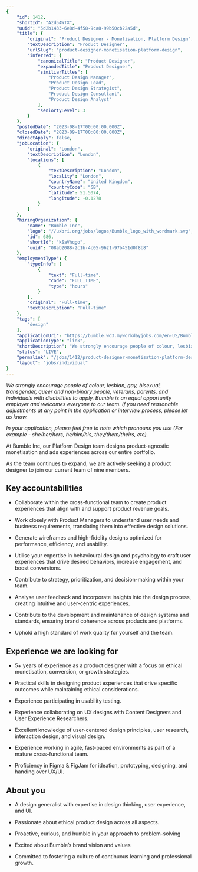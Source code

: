 ```yaml
---
{
	"id": 1412,
	"shortId": "Azd54WTX",
	"uuid": "5d2b1433-6e8d-4f58-9ca8-99b50cb22a5d",
	"title": {
		"original": "Product Designer - Monetisation, Platform Design",
		"textDescription": "Product Designer",
		"urlSlug": "product-designer-monetisation-platform-design",
		"inferred": {
			"canonicalTitle": "Product Designer",
			"expandedTitle": "Product Designer",
			"similiarTitles": [
				"Product Design Manager",
				"Product Design Lead",
				"Product Design Strategist",
				"Product Design Consultant",
				"Product Design Analyst"
			],
			"seniortyLevel": 3
		}
	},
	"postedDate": "2023-08-17T00:00:00.000Z",
	"closedDate": "2023-09-17T00:00:00.000Z",
	"directApply": false,
	"jobLocation": {
		"original": "London",
		"textDescription": "London",
		"locations": [
			{
				"textDescription": "London",
				"locality": "London",
				"countryName": "United Kingdom",
				"countryCode": "GB",
				"latitude": 51.5074,
				"longitude": -0.1278
			}
		]
	},
	"hiringOrganization": {
		"name": "Bumble Inc",
		"logo": "//uxbri.org/jobs/logos/Bumble_logo_with_wordmark.svg",
		"id": 686,
		"shortId": "kSaVhqgo",
		"uuid": "08ab2088-2c1b-4c05-9621-97b451d0f8b8"
	},
	"employmentType": {
		"typeInfo": [
			{
				"text": "Full-time",
				"code": "FULL_TIME",
				"type": "hours"
			}
		],
		"original": "Full-time",
		"textDescription": "Full-time"
	},
	"tags": [
		"design"
	],
	"applicationUri": "https://bumble.wd3.myworkdayjobs.com/en-US/Bumble_Careers/job/London/Product-Designer---Monetisation--Platform-Design_JR1631/apply",
	"applicationType": "link",
	"shortDescription": "We strongly encourage people of colour, lesbian, gay, bisexual, transgender, queer and non-binary- people, veterans, parents, and individuals with disabilities to apply. Bumble is an equal",
	"status": "LIVE",
	"permalink": "/jobs/1412/product-designer-monetisation-platform-design",
	"layout": "jobs/individual"
}
---
```

<p><em>We strongly encourage people of colour, lesbian, gay, bisexual, transgender, queer and non-binary people, veterans, parents, and individuals with disabilities to apply. Bumble is an equal opportunity employer and welcomes everyone to our team. If you need reasonable adjustments at any point in the application or interview process, please let us know.</em></p><p><em>In your application, please feel free to note which pronouns you use (For example - she/her/hers, he/him/his, they/them/theirs, etc).</em></p><p>At Bumble Inc, our Platform Design team designs product-agnostic monetisation and ads experiences across our entire portfolio.</p><p>As the team continues to expand, we are actively seeking a product designer to join our current team of nine members.</p><h2>Key accountabilities</h2><ul><li><p>Collaborate within the cross-functional team to create product experiences that align with and support product revenue goals.</p></li><li><p>Work closely with Product Managers to understand user needs and business requirements, translating them into effective design solutions.</p></li><li><p>Generate wireframes and high-fidelity designs optimized for performance, efficiency, and usability.</p></li><li><p>Utilise your expertise in behavioural design and psychology to craft user experiences that drive desired behaviors, increase engagement, and boost conversions.</p></li><li><p>Contribute to strategy, prioritization, and decision-making within your team.</p></li><li><p>Analyse user feedback and incorporate insights into the design process, creating intuitive and user-centric experiences.</p></li><li><p>Contribute to the development and maintenance of design systems and standards, ensuring brand coherence across products and platforms.</p></li><li><p>Uphold a high standard of work quality for yourself and the team.</p></li></ul><h2>Experience we are looking for</h2><ul><li><p>5+ years of experience as a product designer with a focus on ethical monetisation, conversion, or growth strategies.</p></li><li><p>Practical skills in designing product experiences that drive specific outcomes while maintaining ethical considerations.</p></li><li><p>Experience participating in usability testing.</p></li><li><p>Experience collaborating on UX designs with Content Designers and User Experience Researchers.</p></li><li><p>Excellent knowledge of user-centered design principles, user research, interaction design, and visual design.</p></li><li><p>Experience working in agile, fast-paced environments as part of a mature cross-functional team.</p></li><li><p>Proficiency in Figma &amp; FigJam for ideation, prototyping, designing, and handing over UX/UI.</p></li></ul><h2>About you</h2><ul><li><p>A design generalist with expertise in design thinking, user experience, and UI.</p></li><li><p>Passionate about ethical product design across all aspects.</p></li><li><p>Proactive, curious, and humble in your approach to problem-solving</p></li><li><p>Excited about Bumble’s brand vision and values</p></li><li><p>Committed to fostering a culture of continuous learning and professional growth.</p></li></ul>
